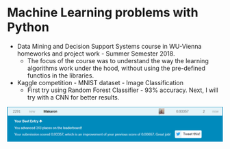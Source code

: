 # Machine Learning problems with Python

* Data Mining and Decision Support Systems course in WU-Vienna homeworks and project work - Summer Semester 2018.
  * The focus of the course was to understand the way the learning algorithms work under the hood, without using the pre-defined functios in the libraries. 
* Kaggle competition - MNIST dataset - Image Classification 
  * First try using Random Forest Classifier - 93% accuracy. Next, I will try with a CNN for better results.

![1st](https://github.com/makaronski/Data_Mining_Python/blob/master/Kaggle/MNIST_1st.PNG)
